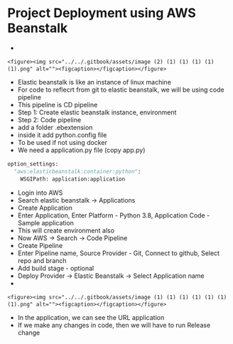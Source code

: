 # Project Deployment using AWS Beanstalk

*

    <figure><img src="../../.gitbook/assets/image (2) (1) (1) (1) (1) (1).png" alt=""><figcaption></figcaption></figure>
* Elastic beanstalk is like an instance of linux machine
* For code to reflecrt from git to elastic beanstalk, we will be using code pipeline
* This pipeline is CD pipeline
* Step 1: Create elastic beanstalk instance, environment
* Step 2: Code pipeline
* add a folder .ebextension
* inside it add python.config file
* To be used if not using docker
* We need a application.py file (copy app.py)

```python
option_settings:
  "aws:elasticbeanstalk:container:python":
    WSGIPath: application:application
```

* Login into AWS
* Search elastic beanstalk -> Applications
* Create Application
* Enter Application, Enter Platform - Python 3.8, Application Code - Sample application
* This will create environment also
* Now AWS -> Search -> Code Pipeline
* Create Pipeline
* Enter Pipeline name, Source Provider - Git, Connect to github, Select repo and branch
* Add build stage - optional
* Deploy Provider -> Elastic Beanstalk -> Select Application name
*

    <figure><img src="../../.gitbook/assets/image (1) (1) (1) (1) (1) (1) (1).png" alt=""><figcaption></figcaption></figure>
* In the application, we can see the URL application
* If we make any changes in code, then we will have to run Release change
